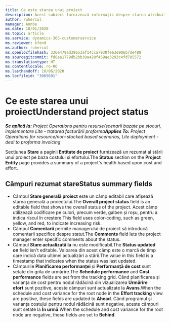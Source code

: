 ```yaml
---
title: Ce este starea unui proiect
description: Acest subiect furnizează informații despre starea atribuită proiectelor în Dynamics 365 Project Operations.
author: ruhercul
manager: Annbe
ms.date: 10/01/2020
ms.topic: article
ms.service: dynamics-365-customerservice
ms.reviewer: kfend
ms.author: ruhercul
ms.openlocfilehash: 336e479ad39653af14cca7930fe63e906b7de489
ms.sourcegitcommit: fd8ea1779db2bb39a428f459ae3293c4fd785572
ms.translationtype: HT
ms.contentlocale: ro-RO
ms.lasthandoff: 10/06/2020
ms.locfileid: "3965691"
---
```

# <a name="understand-project-status"></a><span data-ttu-id="dede9-103">Ce este starea unui proiect</span><span class="sxs-lookup"><span data-stu-id="dede9-103">Understand project status</span></span>

<span data-ttu-id="dede9-104">_**Se aplică la:** Project Operations pentru resurse/scenarii bazate pe stocuri, implementare Lite - tratarea facturării proforma_</span><span class="sxs-lookup"><span data-stu-id="dede9-104">_**Applies To:** Project Operations for resource/non-stocked based scenarios, Lite deployment - deal to proforma invoicing_</span></span>


<span data-ttu-id="dede9-105">Secțiunea **Stare** a paginii **Entitate de proiect** furnizează un rezumat al stării unui proiect pe baza costului și efortului.</span><span class="sxs-lookup"><span data-stu-id="dede9-105">The **Status** section on the **Project Entity** page provides a summary of a project's health based upon cost and effort.</span></span>


## <a name="status-summary-fields"></a><span data-ttu-id="dede9-106">Câmpuri rezumat stare</span><span class="sxs-lookup"><span data-stu-id="dede9-106">Status summary fields</span></span>

- <span data-ttu-id="dede9-107">Câmpul **Stare generală proiect** este un câmp editabil care afișează starea generală a proiectului.</span><span class="sxs-lookup"><span data-stu-id="dede9-107">The **Overall project status** field is an editable field that shows the overall status of the project.</span></span> <span data-ttu-id="dede9-108">Acest câmp utilizează codificare pe culori, precum verde, galben și roșu, pentru a indica riscul în creștere.</span><span class="sxs-lookup"><span data-stu-id="dede9-108">This field uses color-coding, such as green, yellow, and red, to indicate increasing risk.</span></span> 
- <span data-ttu-id="dede9-109">Câmpul **Comentarii** permite managerului de proiect să introducă comentarii specifice despre statut.</span><span class="sxs-lookup"><span data-stu-id="dede9-109">The **Comments** field lets the project manager enter specific comments about the status.</span></span> 
- <span data-ttu-id="dede9-110">Câmpul **Stare actualizată la** nu este modificabil.</span><span class="sxs-lookup"><span data-stu-id="dede9-110">The **Status updated on** field isn't editable.</span></span> <span data-ttu-id="dede9-111">Valoarea din acest câmp este o marcă de timp care indică data ultimei actualizări a stării.</span><span class="sxs-lookup"><span data-stu-id="dede9-111">The value in this field is a timestamp that indicates when the status was last updated.</span></span>
- <span data-ttu-id="dede9-112">Câmpurile **Planificarea performanței** și **Performanță de cost** sunt setate din grila de urmărire.</span><span class="sxs-lookup"><span data-stu-id="dede9-112">The **Schedule performance** and **Cost performance** fields are set from the tracking grid.</span></span> <span data-ttu-id="dede9-113">Când planificarea și varianța de cost pentru nodul rădăcină din vizualizarea **Urmărire efort** sunt pozitive, aceste câmpuri sunt actualizate la **Avans**.</span><span class="sxs-lookup"><span data-stu-id="dede9-113">When the schedule and cost variance for the root node in the **Effort tracking** view are positive, these fields are updated to **Ahead**.</span></span> <span data-ttu-id="dede9-114">Când programul și varianța costului pentru nodul rădăcină sunt negative, aceste câmpuri sunt setate la **În urmă**.</span><span class="sxs-lookup"><span data-stu-id="dede9-114">When the schedule and cost variance for the root node are negative, these fields are set to **Behind**.</span></span>
